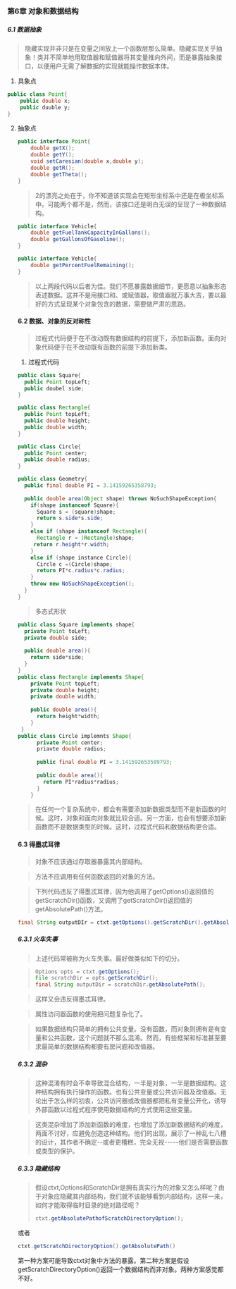 ### 第6章 对象和数据结构

##### 6.1 数据抽象

> 隐藏实现并非只是在变量之间放上一个函数层那么简单。隐藏实现关乎抽象！类并不简单地用取值器和赋值器将其变量推向外间，而是暴露抽象接口，以便用户无需了解数据的实现就能操作数据本体。

1. 具象点

```java
public class Point{
    public double x;
    public duuble y;
}
```

2. 抽象点

   ```java
   public interface Point{
       double getX();
       double getY();
       void setCaresian(double x,double y);
       double getR();
       double getTheta();
   }
   ```

   > 2的漂亮之处在于，你不知道该实现会在矩形坐标系中还是在极坐标系中。可能两个都不是，然而，该接口还是明白无误的呈现了一种数据结构。

   ```java
   public interface Vehicle{
       double getFuelTankCapacityInGallons();
       double getGallonsOfGasoline();
   }
   ```

   ```java
   public interface Vehicle{
       double getPercentFuelRemaining();
   }
   ```

   > 以上两段代码以后者为佳。我们不愿暴露数据细节，更愿意以抽象形态表述数据。这并不是用接口和、或赋值器，取值器就万事大吉，要以最好的方式呈现某个对象包含的数据，需要做严肃的思路。

   #### 6.2 数据、对象的反对称性

   > 过程式代码便于在不改动既有数据结构的前提下，添加新函数。面向对象代码便于在不改动既有函数的前提下添加新类。
   
   1. 过程式代码
   
   ```java
   public class Square{
     public Point topLeft;
     public doubel side;
   }
   
   public class Rectangle{
     public Point topLeft;
     public double height;
     public double width;
   }
   
   public class Circle{
     public Point center;
     public double radius;
   }
   
   public class Geometry{
     public final double PI = 3.14159265358793;
     
     public double area(Object shape) throws NoSuchShapeException{
       if(shape instanceof Square){
         Square s = (square)shape;
         return s.side*s.side;
       }
       else if (shape instanceof Rectangle){
         Rectangle r = (Rectangle)shape;
       	return r.height*r.width;	
       }
       else if (shape instance Circle){
         Circle c =(Circle)shape;
         return PI*c.radius*c.radius;
       }
       throw new NoSuchShapeException();
     }
   }
   ```
   
   
   
   > 多态式形状
   
   ```java
   public class Square implements shape{
     private Point toLeft;
     private double side;
     
     public double area(){
       return side*side;
     }
   }
   public class Rectangle implements Shape{
       private Point topLeft;
       private double height;
       private double width;
   		
       public double area(){
         return height*width;
       }
    }
   public class Circle implemnts Shape{
         private Point center;
         priavte double radius;
         
         public final double PI = 3.141592653589793;
         
         public double area(){
           return PI*radius*radius;
         }
       }
   ```
   
   
   
   > 在任何一个复杂系统中，都会有需要添加新数据类型而不是新函数的时候。这时，对象和面向对象就比较合适。另一方面，也会有想要添加新函数而不是数据类型的时候。这时，过程式代码和数据结构更合适。
   
   #### 6.3 得墨忒耳律
   
   > 对象不应该通过存取器暴露其内部结构。
   
   > 方法不应调用有任何函数返回的对象的方法。
   
   > 下列代码违反了得墨忒耳律，因为他调用了getOptions()返回值的getScratchDir()函数，又调用了getScratchDir()返回值的getAbsolutePath()方法。
   
   ```java
   final String outputDIr = ctxt.getOptions().getScratchDir().getAbsolutePath();
   ```
   
   
   
   ##### 6.3.1 火车失事
   
   > 上述代码常被称为火车失事。最好做类似如下的切分。
   
   >```java
   >Options opts = ctxt.getOptions();
   >File scratchDir = opts.getScratchDir();
   >final String outputDir = scratchDir.getAbsolutePath();
   >```
   
   > 这样又会违反得墨忒耳律。
   
   >属性访问器函数的使用把问题复杂化了。
   
   > 如果数据结构只简单的拥有公共变量。没有函数，而对象则拥有是有变量和公共函数，这个问题就不那么混淆。然而，有些框架和标准甚至要求最简单的数据结构都要有房问题和改值器。
   
   ##### 6.3.2 混杂
   
   > 这种混淆有时会不幸导致混合结构，一半是对象，一半是数据结构。这种结构拥有执行操作的函数。也有公共变量或公共访问器及改值器。无论出于怎么样的初衷，公共访问器或改值器都把私有变量公开化，诱导外部函数以过程式程序使用数据结构的方式使用这些变量。
   
   > 这类混杂增加了添加新函数的难度，也增加了添加新数据结构的难度，两面不讨好，应避免创造这种结构。他们的出现，展示了一种乱七八槽的设计，其作者不确定--或者更槽糕，完全无视-----他们是否需要函数或类型的保护。
   
   ##### 6.3.3 隐藏结构
   
   > 假设ctxt,Options和ScratchDir是拥有真实行为的对象又怎么样呢？由于对象应隐藏其内部结构，我们就不该能够看到内部结构，这样一来，如何才能取得临时目录的绝对路径呢？
   >
   > ```java
   > ctxt.getAbsolutePathofScratchDirectoryOption();
   > ```
   
   或者
   
   ```java
   ctxt.getScratchDirectoryOption().getAbsolutePath()
   ```
   
   第一种方案可能导致ctxt对象中方法的暴露。第二种方案是假设getScratchDirectoryOption()返回一个数据结构而非对象。两种方案感觉都不好。
   
   
   
   
   
   
   
   



